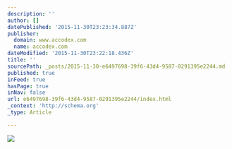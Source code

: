 ```yaml
---
description: ''
author: []
datePublished: '2015-11-30T23:23:34.887Z'
publisher:
  domain: www.accodex.com
  name: accodex.com
dateModified: '2015-11-30T23:22:18.436Z'
title: ''
sourcePath: _posts/2015-11-30-e6497698-39f6-43d4-9587-0291395e2244.md
published: true
inFeed: true
hasPage: true
inNav: false
url: e6497698-39f6-43d4-9587-0291395e2244/index.html
_context: 'http://schema.org'
_type: Article

---
```

![](http://www.accodex.com/wp-content/uploads/2015/03/StartupSmart_Accodex_Raise3-348x1024.png)